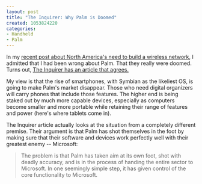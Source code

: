 ```yaml
--- 
layout: post
title: "The Inquirer: Why Palm is Doomed"
created: 1053824220
categories: 
- Handheld
- Palm
---
```

In my <a href="http://www.bmannconsulting.com/node.php?id=290">recent post about North America's need to build a wireless network</a>, I admitted that I had been wrong about Palm. That they really were doomed. Turns out, <a href="http://www.theinquirer.net/?article=9637">The Inquirer has an article that agrees.</a>

My view is that the rise of smartphones, with Symbian as the likeliest OS, is going to make Palm's market disappear. Those who need digital organizers will carry phones that include those features. The higher end is being staked out by much more capable devices, especially as computers become smaller and more portable while retaining their range of features and power (here's where tablets come in).

The Inquirer article actually looks at the situation from a completely different premise. Their argument is that Palm has shot themselves in the foot by making sure that their software and devices work perfectly well with their greatest enemy -- Microsoft:<blockquote>The problem is that Palm has taken aim at its own foot, shot with deadly accuracy, and is in the process of handing the entire sector to Microsoft. In one seemingly simple step, it has given control of the core functionality to Microsoft.</blockquote>
